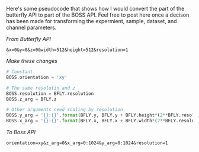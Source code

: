 Here's some pseudocode that shows how I would convert the part of the butterfly API to part of the BOSS API. Feel free to post here once a decison has been made for transforming the expermient, sample, dataset, and channel parameters.

*From Butterfly API*
```
&x=0&y=0&z=0&width=512&height=512&resolution=1
```

*Make these changes*
```python
# Constant
BOSS.orientation = 'xy'

# The same resolutin and z
BOSS.resolution = BFLY.resolution
BOSS.z_arg = BFLY.z

# Other arguments need scaling by resolution
BOSS.y_arg = '{}:{}'.format(BFLY.y, BFLY.y + BFLY.height*(2**BFLY.resolution))
BOSS.x_arg = '{}:{}'.format(BFLY.x, BFLY.x + BFLY.width*(2**BFLY.resolution))
```


*To Boss API*
```
orientation=xy&z_arg=0&x_arg=0:1024&y_arg=0:1024&resolution=1
```
